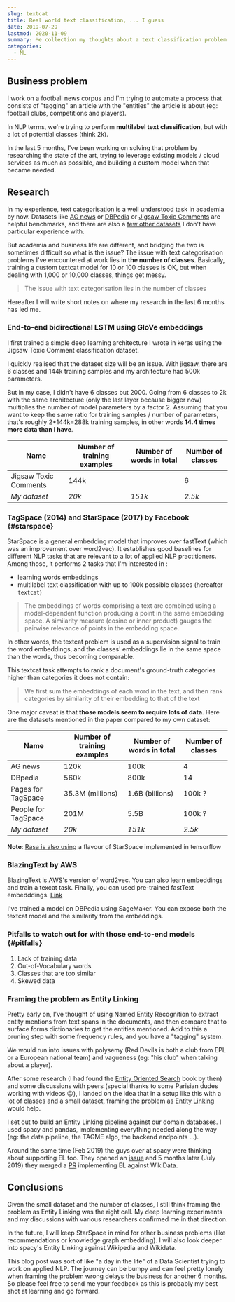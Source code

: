 ```yaml
---
slug: textcat
title: Real world text classification, ... I guess
date: 2019-07-29
lastmod: 2020-11-09
summary: Me collection my thoughts about a text classification problem I'm formulating.
categories:
  - ML
---
```


## Business problem

I work on a football news corpus and I'm trying to automate a process that consists of "tagging" an article with the "entities" the article is about (eg: football clubs, competitions and players).

In NLP terms, we're trying to perform **multilabel text classification**, but with a lot of potential classes (think 2k).

In the last 5 months, I've been working on solving that problem by researching the state of the art, trying to leverage existing models / cloud services as much as possible, and building a custom model when that became needed.

## Research

In my experience, text categorisation is a well understood task in academia by now. Datasets like [AG news](https://paperswithcode.com/sota/text-classification-on-ag-news) or [DBPedia](https://paperswithcode.com/sota/text-classification-on-dbpedia) or [Jigsaw Toxic Comments](https://www.kaggle.com/c/jigsaw-toxic-comment-classification-challenge) are helpful benchmarks, and there are also a [few other datasets](https://paperswithcode.com/task/text-classification) I don't have particular experience with.

But academia and business life are different, and bridging the two is sometimes difficult so what is the issue? The issue with text categorisation problems I've encountered at work lies in **the number of classes**. Basically, training a custom textcat model for 10 or 100 classes is OK, but when dealing with 1,000 or 10,000 classes, things get messy.

> The issue with text categorisation lies in the number of classes

Hereafter I will write short notes on where my research in the last 6 months has led me.

### End-to-end bidirectional LSTM using GloVe embeddings

I first trained a simple deep learning architecture I wrote in keras using the Jigsaw Toxic Comment classification dataset.

I quickly realised that the dataset size will be an issue. With jigsaw, there are 6 classes and 144k training samples and my architecture had 500k parameters.

But in my case, I didn't have 6 classes but 2000. Going from 6 classes to 2k with the same architecture (only the last layer because bigger now) multiplies the number of model parameters by a factor 2. Assuming that you want to keep the same ratio for training samples / number of parameters, that's roughly 2\*144k=288k training samples, in other words **14.4 times more data than I have**.

| Name                  | Number of training examples | Number of words in total | Number of classes |
| --------------------- | --------------------------- | ------------------------ | ----------------- |
| Jigsaw Toxic Comments | 144k                        |                          | 6                 |
| _My dataset_          | _20k_                       | _151k_                   | _2.5k_            |

### TagSpace (2014) and StarSpace (2017) by Facebook {#starspace}

StarSpace is a general embedding model that improves over fastText (which was an improvement over word2vec). It establishes good baselines for different NLP tasks that are relevant to a lot of applied NLP practitioners. Among those, it performs 2 tasks that I'm interested in :

- learning words embeddings
- multilabel text classification with up to 100k possible classes (hereafter `textcat`)

> The embeddings of words comprising a text are combined using a model-dependent function producing a point in the same embedding space. A similarity measure (cosine or inner product) gauges the pairwise relevance of points in the embedding space.

In other words, the textcat problem is used as a supervision signal to train the word embeddings, and the classes' embeddings lie in the same space than the words, thus becoming comparable.

This textcat task attempts to rank a document's ground-truth categories higher than categories it does not contain:

> We first sum the embeddings of each word in the text, and then rank categories by similarity of their embedding to that of the text

One major caveat is that **those models seem to require lots of data**.
Here are the datasets mentioned in the paper compared to my own dataset:

| Name                | Number of training examples | Number of words in total | Number of classes |
| ------------------- | --------------------------- | ------------------------ | ----------------- |
| AG news             | 120k                        | 100k                     | 4                 |
| DBpedia             | 560k                        | 800k                     | 14                |
| Pages for TagSpace  | 35.3M (millions)            | 1.6B (billions)          | 100k ?            |
| People for TagSpace | 201M                        | 5.5B                     | 100k ?            |
| _My dataset_        | _20k_                       | _151k_                   | _2.5k_            |

**Note**: [Rasa is also using](https://blog.rasa.com/rasa-nlu-in-depth-part-1-intent-classification/) a flavour of StarSpace implemented in tensorflow

### BlazingText by AWS

BlazingText is AWS's version of word2vec. You can also learn embeddings and train a texcat task. Finally, you can used pre-trained fastText embedddings. [Link](https://docs.aws.amazon.com/sagemaker/latest/dg/blazingtext.html)

I've trained a model on DBPedia using SageMaker. You can expose both the textcat model and the similarity from the embeddings.

### Pitfalls to watch out for with those end-to-end models {#pitfalls}

1. Lack of training data
1. Out-of-Vocabulary words
1. Classes that are too similar
1. Skewed data

### Framing the problem as Entity Linking

Pretty early on, I've thought of using Named Entity Recognition to extract entity mentions from text spans in the documents, and then compare that to surface forms dictionaries to get the entities mentioned. Add to this a pruning step with some frequency rules, and you have a "tagging" system.

We would run into issues with polysemy (Red Devils is both a club from EPL or a European national team) and vagueness (eg: "his club" when talking about a player).

After some research (I had found the [Entity Oriented Search](https://eos-book.org/) book by then) and some discussions with peers (special thanks to some Parisian dudes working with videos 😉), I landed on the idea that in a setup like this with a lot of classes and a small dataset, framing the problem as [Entity Linking](https://en.wikipedia.org/wiki/Entity_linking) would help.

I set out to build an Entity Linking pipeline against our domain databases. I used spacy and pandas, implementing everything needed along the way (eg: the data pipeline, the TAGME algo, the backend endpoints ...).

Around the same time (Feb 2019) the guys over at spacy were thinking about supporting EL too. They opened an [issue](https://github.com/explosion/spaCy/issues/3339) and 5 months later (July 2019) they merged a [PR](https://github.com/explosion/spaCy/pull/3864) implementing EL against WikiData.

## Conclusions

Given the small dataset and the number of classes, I still think framing the problem as Entity Linking was the right call. My deep learning experiments and my discussions with various researchers confirmed me in that direction.

In the future, I will keep StarSpace in mind for other business problems (like recommendations or knowledge graph embedding). I will also look deeper into spacy's Entity Linking against Wikipedia and Wikidata.

This blog post was sort of like "a day in the life" of a Data Scientist trying to work on applied NLP. The journey can be bumpy and can feel pretty lonely when framing the problem wrong delays the business for another 6 months. So please feel free to send me your feedback as this is probably my best shot at learning and go forward.
